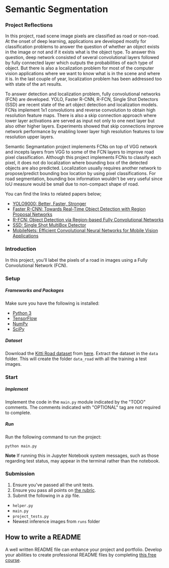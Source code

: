 # Semantic Segmentation 

### Project Reflections

In this project, road scene image pixels are classified as road or non-road. At the onset of deep learning, applications are developed mostly for classification problems to answer the question of whether an object exists in the image or not and if it exists what is the object type. To answer this question, deep network consisted of several convolutional layers followed by fully connected layer which outputs the probabilities of each type of object. But there is also a localization problem for most of the computer vision applications where we want to know what is in the scene and where it is. In the last couple of year, localization problem has been addressed too with state of the art results.

To answer detection and localization problem, fully convolutional networks (FCN) are developed. YOLO, Faster R-CNN, R-FCN, Single Shot Detectors (SSD) are recent state of the art object detection and localization models. FCNs implement 1x1 convolutions and reverse convolution to obtain high resolution feature maps. There is also a skip connection approach where lower layer activations are served as input not only to one next layer but also other higher layers. Experiments showed that skip connections improve network performance by enabling lower layer high resolution features to low resolution upper layers. 

Semantic Segmantation project implements FCNs on top of VGG network and incepts layers from VGG to some of the FCN layers to improve road pixel classification. Although this project implements FCNs to classify each pixel, it does not do localization where bounding box of the detected objects are also predicted. Localization usually requires another network to propose/predict bounding box location by using pixel classifications. For road segmentation, bounding box information wouldn't be very useful since IoU measure would be small due to non-compact shape of road.

You can find the links to related papers below;

 - [YOLO9000: Better, Faster, Stronger](https://arxiv.org/pdf/1612.08242.pdf)
 - [Faster R-CNN: Towards Real-Time Object Detection with Region Proposal Networks](https://arxiv.org/pdf/1506.01497.pdf)
 - [R-FCN: Object Detection via Region-based Fully Convolutional Networks](https://arxiv.org/pdf/1605.06409.pdf)
 - [SSD: Single Shot MultiBox Detector](https://arxiv.org/pdf/1512.02325v5.pdf)
 - [MobileNets: Efficient Convolutional Neural Networks for Mobile Vision Applications](https://arxiv.org/pdf/1704.04861.pdf)

### Introduction
In this project, you'll label the pixels of a road in images using a Fully Convolutional Network (FCN).

### Setup
##### Frameworks and Packages
Make sure you have the following is installed:
 - [Python 3](https://www.python.org/)
 - [TensorFlow](https://www.tensorflow.org/)
 - [NumPy](http://www.numpy.org/)
 - [SciPy](https://www.scipy.org/)
##### Dataset
Download the [Kitti Road dataset](http://www.cvlibs.net/datasets/kitti/eval_road.php) from [here](http://www.cvlibs.net/download.php?file=data_road.zip).  Extract the dataset in the `data` folder.  This will create the folder `data_road` with all the training a test images.

### Start
##### Implement
Implement the code in the `main.py` module indicated by the "TODO" comments.
The comments indicated with "OPTIONAL" tag are not required to complete.
##### Run
Run the following command to run the project:
```
python main.py
```
**Note** If running this in Jupyter Notebook system messages, such as those regarding test status, may appear in the terminal rather than the notebook.

### Submission
1. Ensure you've passed all the unit tests.
2. Ensure you pass all points on [the rubric](https://review.udacity.com/#!/rubrics/989/view).
3. Submit the following in a zip file.
 - `helper.py`
 - `main.py`
 - `project_tests.py`
 - Newest inference images from `runs` folder
 
 ## How to write a README
A well written README file can enhance your project and portfolio.  Develop your abilities to create professional README files by completing [this free course](https://www.udacity.com/course/writing-readmes--ud777).
